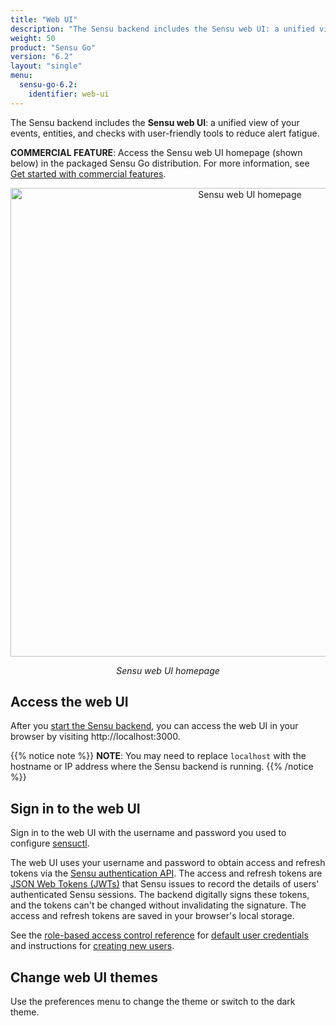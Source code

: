 ```yaml
---
title: "Web UI"
description: "The Sensu backend includes the Sensu web UI: a unified view of your Sensu resources with user-friendly tools to reduce alert fatigue. Read this guide to start using the Sensu web UI."
weight: 50
product: "Sensu Go"
version: "6.2"
layout: "single"
menu:
  sensu-go-6.2:
    identifier: web-ui
---
```


<a id="federated-webui"></a>

The Sensu backend includes the **Sensu web UI**: a unified view of your events, entities, and checks with user-friendly tools to reduce alert fatigue.

**COMMERCIAL FEATURE**: Access the Sensu web UI homepage (shown below) in the packaged Sensu Go distribution.
For more information, see [Get started with commercial features][6].

<div style="text-align:center">
<img src="/images/web-ui.png" alt="Sensu web UI homepage" width="750">
</div>

<p style="text-align:center"><i>Sensu web UI homepage</i></p>

## Access the web UI

After you [start the Sensu backend][1], you can access the web UI in your browser by visiting http://localhost:3000.

{{% notice note %}}
**NOTE**: You may need to replace `localhost` with the hostname or IP address where the Sensu backend is running.
{{% /notice %}}

## Sign in to the web UI

Sign in to the web UI with the username and password you used to configure [sensuctl][2].

The web UI uses your username and password to obtain access and refresh tokens via the [Sensu authentication API][7].
The access and refresh tokens are [JSON Web Tokens (JWTs)][2] that Sensu issues to record the details of users' authenticated Sensu sessions.
The backend digitally signs these tokens, and the tokens can't be changed without invalidating the signature.
The access and refresh tokens are saved in your browser's local storage.

See the [role-based access control reference][3] for [default user credentials][4] and instructions for [creating new users][5].

## Change web UI themes

Use the preferences menu to change the theme or switch to the dark theme.


[1]: ../observability-pipeline/observe-schedule/backend#restart-the-service
[2]: ../sensuctl/#first-time-setup-and-authentication-and-authentication
[3]: ../operations/control-access/rbac/
[4]: ../operations/control-access/rbac#default-users
[5]: ../operations/control-access/rbac#create-users
[6]: ../commercial/
[7]: ../api/auth/
